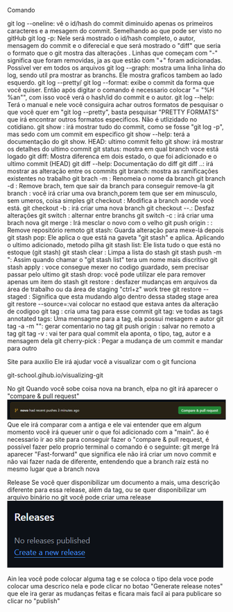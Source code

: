 Comando 

git log --oneline: vê o id/hash do commit diminuido apenas os primeiros caracteres e a mesagem do commit. Semelhando ao que pode ser visto no gitHub
git log -p: Nele será mostrado o id/hash completo, o autor, mensagem do commit e o diferecial e que será mostrado o "diff" que seria o formato que o git mostra das alterações . Linhas que começam com "-" significa que foram removidas, ja as que estão com "+" foram adicionadas. Possível ver em todos os arquivos 
git log --graph: mostra uma linha linha do log, sendo util pra mostrar as branchs. Ele mostra graficos tambem ao lado esquerdo. 
git log --pretty/ git log --format: exibe o commit da forma que você quiser. Então após digitar o comando é necessario colocar "= "%H %an"", com isso você verá o hash/id do commit e o autor. 
git log --help: Terá o manual e nele você consiguira achar outros formatos de pesquisar o que você quer em "git log --pretty", basta pesquisar "PRETTY FORMATS" que irá encontrar outros formatos especificos. Não é utlizidado  no cotidiano.
git show <hash commit>: irá mostrar tudo do commit, como se fosse "git log -p", mas sedo com um commit em especifico
git show --help: terá a documentação do git show.
HEAD: ultimo commit feito 
git show: irá mostrar os detalhes do ultimo commit
git status: mostra em qual branch voce está logado 
git diff: Mostra diferenca em dois estado, o que foi adicionado e o ultimo commit (HEAD)
git diff --help: Documentação do diff
git diff <hash commit>..<hash commit>: irá mostrar as alteração entre os commits
git branch: mostra as ramificações existentes no trabalho 
git brach -m <nome da branch> <nome novo>: Renomeia o nome da branch 
git branch -d <nome da branch>:  Remove brach, tem que sair da branch para conseguir remove-la
git branch <nome da branch>: você irá criar uma ova branch,porem tem que ser em minusculo, sem umeros, coisa simples
git checkout <nome da branch>: Modifica a branch aonde você está.
git checkout -b <nome da brach nova>: irá criar uma nova branch
git checkout --.: Desfaz alterações 
git switch <nome da branch>: alternar entre branchs
git switch -c <nome da branch nova>: irá criar uma brach nova
git merge <nome da branch>: Irá mesclar o novo com o velho 
git push origin : <nome da branch>: Remove repositório remoto
git stash: Guarda alteração para mexe-lá depois 
git stash pop: Ele aplica o que está na gaveta "git stash" e aplica. Aplicando o ultimo adicionado, metodo pilha 
git stash list: Ele lista tudo o que está no estoque (git stash)
git stash clear : Limpa a lista do stash
git stash push -m "<alguma mensagem>: Assim quando chamar o "git stash list" tera um nome mais discritivo
git stash apply <indice do stash que dejesa trabalhar>: voce consegue mexer no codigo guardado, sem precisar passar pelo ultimo
git stash drop: você pode utilizar ele para remover apenas um item do stash
git restore : desfazer mudanças em arquivos da área de trabalho ou da área de staging "ctrl+z" work tree
git restore --staged <arquivo>: Significa que esta mudando algo dentro dessa stadeg stage area
git restore --source=<hash do commit><arquivo>:vai colocar no estaod que estava antes da alteração de codigoo
git tag <nome da tag><nome do commit>: cria uma tag para esse commit
git tag: ve todas as tags
annotated tags: Uma mensagme para a tag, ela possui mesagem e autor 
git tag -a <nome da tag> -m "": gerar comentario no tag
git push origin <tag>: salvar no remoto a tag
git tag -v <nome da tag>: vai ter para qual commit ela aponta, o tipo, tag, autor e a mensagem dela
git cherry-pick <hash do commit>: Pegar a mudança de um commit e mandar para outro



Site para auxilio
 Ele irá ajudar você a visualizar com o git funciona 

git-school.gihub.io/visualizing-git



No git
Quando você sobe coisa nova na branch, elpa no git irá aparecer o "compare & pull request"
![alt text](image.png)
Que ele irá comparar com a antiga e ele vai entender que em algum momento você irá queuer unir o que foi adicionado com a "main". ão é necessario ir ao site para conseguir fazer o "compare & pull request, é possível fazer pelo proprio terminal o comando é o seguinte: 
git merge <nome da branch>
Irá aparecer "Fast-forward" que significa ele não irá criar um novo commit e não vai fazer nada de diferente, entendendo que a branch raiz está no mesmo lugar que a branch nova

Release
Se você quer disponibilizar um documento a mais, uma descrição diferente para essa release, além da tag, ou se quer disponibilizar um arquivo binário
no git você pode criar uma release 
![alt text](image-1.png)

Ain lea você pode colocar alguma tag 
e se coloca o tipo dela 
voce pode colocar uma descrico nela e pode clicar no botao "Generate release notes"
que ele ira gerar as mudanças feitas e ficara mais facil 
ai para publicare so clicar no "publish"
